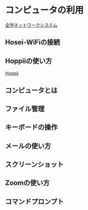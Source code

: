 # コンピュータの利用

[全学ネットワークシステム](https://netsys.hosei.ac.jp/)

## Hosei-WiFiの接続



## Hoppiiの使い方

[Hoppii](https://hoppii.hosei.ac.jp/)

## コンピュータとは

## ファイル管理

## キーボードの操作

## メールの使い方

## スクリーンショット

## Zoomの使い方

## コマンドプロンプト